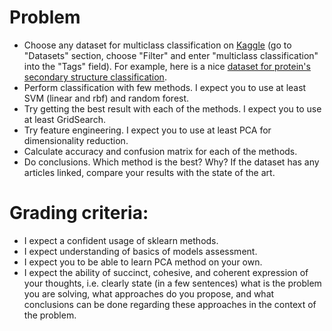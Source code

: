 # Problem
* Choose any dataset for multiclass classification on [Kaggle](https://www.kaggle.com/) (go to "Datasets" section, choose "Filter" and enter "multiclass classification" into the "Tags" field). For example, here is a nice [dataset for protein's secondary structure classification](https://www.kaggle.com/alfrandom/protein-secondarystructure). 
* Perform classification with few methods. I expect you to use at least SVM (linear and rbf) and random forest.
* Try getting the best result with each of the methods. I expect you to use at least GridSearch.
* Try feature engineering. I expect you to use at least PCA for dimensionality reduction.
* Calculate accuracy and confusion matrix for each of the methods.
* Do conclusions. Which method is the best? Why? If the dataset has any articles linked, compare your results with the state of the art.

# Grading criteria:
* I expect a confident usage of sklearn methods.
* I expect understanding of basics of models assessment.
* I expect you to be able to learn PCA method on your own.
* I expect the ability of succinct, cohesive, and coherent expression of your thoughts, i.e. clearly state (in a few sentences) what is the problem you are solving, what approaches do you propose, and what conclusions can be done regarding these approaches in the context of the problem.
